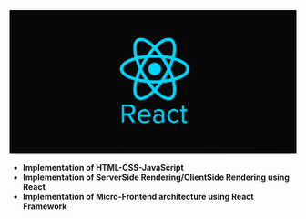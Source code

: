 <p align="center">
    <img src="https://github.com/vpnsowmyame/Front-End/blob/main/reactpic.png" width="900px" alt="Unwind AI">
</p>

- **Implementation of HTML-CSS-JavaScript**
- **Implementation of ServerSide Rendering/ClientSide Rendering using React**
- **Implementation of Micro-Frontend architecture using React Framework**
